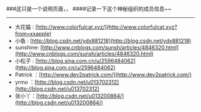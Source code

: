 ###这只是一个说明页面，，
####记录一下这个神秘组织的成员信息~~

---

- 大花猫 : [http://www.colorfulcat.xyz/](http://www.colorfulcat.xyz?from=xxapple)
- 小鱼 : [http://blog.csdn.net/ydx881218](http://blog.csdn.net/ydx881218)
- sunshine: [http://www.cnblogs.com/sunsh/articles/4846320.html](http://www.cnblogs.com/sunsh/articles/4846320.html)
- 小松子 : [http://blog.sina.com.cn/u/2596484062](http://blog.sina.com.cn/u/2596484062)
- Patrick ：[http://www.dev2patrick.com/](http://www.dev2patrick.com/)
- yrmo ：[http://blog.csdn.net/u013702312](http://blog.csdn.net/u013702312)
- 张小丫：[http://blog.csdn.net/u013200864/](http://blog.csdn.net/u013200864/)
